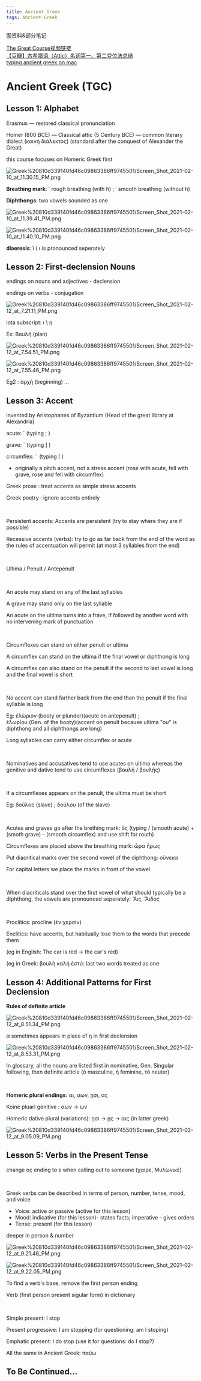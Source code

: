 ```yaml
---
title: Ancient Greek
tags: Ancient-Greek
---
```


囤资料&部分笔记

<!--more-->

[The Great Course视频链接](https://www.bilibili.com/video/BV1Wp411d78e)  
[【豆瓣】古希腊语（Attic）名词第一、第二变位法总结](https://www.douban.com/note/753620985/?from=tag)  
[typing ancient greek on mac](https://ancientgreek.pressbooks.com/app/uploads/sites/48881/2017/08/Polytonic-Greek-on-Macintosh.pdf)

# Ancient Greek (TGC)

## Lesson 1: Alphabet

Erasmus — restored classical pronunciation

Homer (800 BCE) — Classical attic (5 Century BCE) — common literary dialect (κοινὴ διάλεκτος) (standard after the conquest of Alexander the Great)

this course focuses on Homeric Greek first

![Greek%20810d339140fd46c09863386ff9745501/Screen_Shot_2021-02-10_at_11.30.15_PM.png](https://github.com/ahuoguo/ahuoguo.github.io/blob/master/screenshots/Greek%20810d339140fd46c09863386ff9745501/Screen_Shot_2021-02-10_at_11.30.15_PM.png?raw=true)

**Breathing mark**:  **᾽**  rough breathing (with h) ;   ῾  smooth breathing (without h)

**Diphthongs**: two vowels sounded as one

![Greek%20810d339140fd46c09863386ff9745501/Screen_Shot_2021-02-10_at_11.39.41_PM.png](https://github.com/ahuoguo/ahuoguo.github.io/blob/master/screenshots/Greek%20810d339140fd46c09863386ff9745501/Screen_Shot_2021-02-10_at_11.39.41_PM.png?raw=true)

![Greek%20810d339140fd46c09863386ff9745501/Screen_Shot_2021-02-10_at_11.40.10_PM.png](https://github.com/ahuoguo/ahuoguo.github.io/blob/master/screenshots/Greek%20810d339140fd46c09863386ff9745501/Screen_Shot_2021-02-10_at_11.40.10_PM.png?raw=true)

**diaeresis**: ϊ  ( ι is pronounced seperately 

## Lesson 2: First-declension Nouns

endings on nouns and adjectives - declension

endings on verbs - conjugation

![Greek%20810d339140fd46c09863386ff9745501/Screen_Shot_2021-02-12_at_7.21.11_PM.png](https://github.com/ahuoguo/ahuoguo.github.io/blob/master/screenshots/Greek%20810d339140fd46c09863386ff9745501/Screen_Shot_2021-02-12_at_7.21.11_PM.png?raw=true)

iota subscript:  ι \ ῃ

Ex: Βουλή (plan)

![Greek%20810d339140fd46c09863386ff9745501/Screen_Shot_2021-02-12_at_7.54.51_PM.png](https://github.com/ahuoguo/ahuoguo.github.io/blob/master/screenshots/Greek%20810d339140fd46c09863386ff9745501/Screen_Shot_2021-02-12_at_7.54.51_PM.png?raw=true)

![Greek%20810d339140fd46c09863386ff9745501/Screen_Shot_2021-02-12_at_7.55.46_PM.png](https://github.com/ahuoguo/ahuoguo.github.io/blob/master/screenshots/Greek%20810d339140fd46c09863386ff9745501/Screen_Shot_2021-02-12_at_7.55.46_PM.png?raw=true)

Eg2 : ἀρχή (beginning) ...  


## Lesson 3: Accent

invented by Aristophanes of Byzantium (Head of the great library at Alexandria)

acute: ´ (typing ; )

grave: ` (typing ] )

circumflex: ῀ (typing [ )

- originally a pitch accent, not a stress accent (rose with acute, fell with grave, rose and fell with circumflex)

Greek prose : treat accents as simple stress accents

Greek poetry : ignore accents entirely

<br>

Persistent accents: Accents are persistent (try to stay where they are if possible)

Recessive accents (verbs): try to go as far back from the end of the word as the rules of accentuation will permit (at most 3 syllables from the end)

<br>

Ultima / Penult / Antepenult

<br>

An acute may stand on any of the last syllables

A grave may stand only on the last syllable

An acute on the ultima turns into a frave, if followed by another word with no intervening mark of punctuation
    
<br>

Circumflexes can stand on either penult or ultima

A circumflex can stand on the ultima if the final vowel or diphthong is long

A circumflex can also stand on the penult if the second to last vowel is long and the final vowel is short

<br>

No accent can stand farther back from the end than the penult if the final syllable is long

Eg: ἑλώριον (booty or plunder)(acute on antepenult) ;   
    ἑλωρἰου (Gen. of the booty)(accent on penult because ultima "ου" is diphthong and all diphthongs are long)

Long syllables can carry either circumflex or acute

<br>

Nominatives and accusatives tend to use acutes on ultima whereas the genitive and dative tend to use circumflexes (βουλή / βουλῆς)

<br>
    
If a circumflexes appears on the penult, the ultima must be short

Eg: δοῦλος (slave) ; δούλου (of the slave)

<br>
    
Acutes and graves go after the brething mark: ὅς (typing / (smooth acute) + (smoth grave) - (smooth circumflex) and use shift for routh)

Circumflexes are placed above the breathing mark: ὧρα ἧρως

Put diacritical marks over the second vowel of the diphthong: οὔνεκα

For capital letters we place the marks in front of the vowel

<br>
    
When diacriticals stand over the first vowel of what should typically be a diphthong, the vowels are pronounced seperately: Ἅις, Ἄιδος

<br>

Proclitics: procline (ἐν χερσίν)

Enclitics: have accents, but habitually lose them to the words that precede them

(eg in English: The car is red → the car's red)

(eg in Greek: βουλὴ καλή ἐστι): last two words treated as one

## Lesson 4: Additional Patterns for First Declension

**Rules of definite article**

![Greek%20810d339140fd46c09863386ff9745501/Screen_Shot_2021-02-12_at_8.51.34_PM.png](https://github.com/ahuoguo/ahuoguo.github.io/blob/master/screenshots/Greek%20810d339140fd46c09863386ff9745501/Screen_Shot_2021-02-12_at_8.51.34_PM.png?raw=true)

α sometimes appears in place of η in first declension

![Greek%20810d339140fd46c09863386ff9745501/Screen_Shot_2021-02-12_at_8.53.31_PM.png](https://github.com/ahuoguo/ahuoguo.github.io/blob/master/screenshots/Greek%20810d339140fd46c09863386ff9745501/Screen_Shot_2021-02-12_at_8.53.31_PM.png?raw=true)

In glossary, all the nouns are listed first in nominative, Gen. Singular following, then definite article (ὁ masculine, ἡ feminine, τό neuter)

<br>

**Homeric plural endings:** αι, αων, ῃσι, ας

Koine pluarl genitive : αων → ων

Homeric dative plural (variations): ῃσι → ῃς → αις (in latter greek)

![Greek%20810d339140fd46c09863386ff9745501/Screen_Shot_2021-02-12_at_9.05.09_PM.png](https://github.com/ahuoguo/ahuoguo.github.io/blob/master/screenshots/Greek%20810d339140fd46c09863386ff9745501/Screen_Shot_2021-02-12_at_9.05.09_PM.png?raw=true)

## Lesson 5: Verbs in the Present Tense

change ος ending to ε when calling out to someone (χαίρε, Μυλωνικέ)

<br>

Greek verbs can be described in terms of person, number, tense, mood, and voice

- Voice: active or passive (active for this lesson)
- Mood: indicative (for this lesson)- states facts; imperative - gives orders
- Tense: present (for this lesson)

deeper in person & number

![Greek%20810d339140fd46c09863386ff9745501/Screen_Shot_2021-02-12_at_9.21.46_PM.png](https://github.com/ahuoguo/ahuoguo.github.io/blob/master/screenshots/Greek%20810d339140fd46c09863386ff9745501/Screen_Shot_2021-02-12_at_9.21.46_PM.png?raw=true)

![Greek%20810d339140fd46c09863386ff9745501/Screen_Shot_2021-02-12_at_9.22.05_PM.png](https://github.com/ahuoguo/ahuoguo.github.io/blob/master/screenshots/Greek%20810d339140fd46c09863386ff9745501/Screen_Shot_2021-02-12_at_9.22.05_PM.png?raw=true)

To find a verb's base, remove the first person ending

Verb (first person present sigular form) in dictionary

<br>

Simple present: I stop

Present progressive: I am stopping (for questioning: am I stoping)

Emphatic present: I do stop (use it for questions: do I stop?)

All the same in Ancient Greek: παύω

## To Be Continued...


